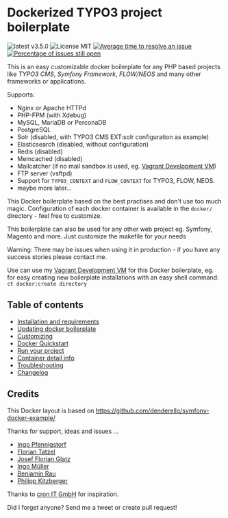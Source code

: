 # Dockerized TYPO3 project boilerplate

![latest v3.5.0](https://img.shields.io/badge/latest-v3.5.0-green.svg?style=flat)
![License MIT](https://img.shields.io/badge/license-MIT-blue.svg?style=flat)
[![Average time to resolve an issue](http://isitmaintained.com/badge/resolution/mblaschke/typo3-docker-boilerplate.svg)](http://isitmaintained.com/project/mblaschke/typo3-docker-boilerplate "Average time to resolve an issue")
[![Percentage of issues still open](http://isitmaintained.com/badge/open/mblaschke/typo3-docker-boilerplate.svg)](http://isitmaintained.com/project/mblaschke/typo3-docker-boilerplate "Percentage of issues still open")

This is an easy customizable docker boilerplate for any PHP based projects like _TYPO3 CMS_,  _Symfony Framework_, _FLOW/NEOS_ and many other frameworks or applications.

Supports:

- Nginx or Apache HTTPd
- PHP-FPM (with Xdebug)
- MySQL, MariaDB or PerconaDB
- PostgreSQL
- Solr (disabled, with TYPO3 CMS EXT:solr configuration as example)
- Elasticsearch (disabled, without configuration)
- Redis (disabled)
- Memcached (disabled)
- Mailcatcher (if no mail sandbox is used, eg. [Vagrant Development VM](https://github.com/mblaschke/vagrant-development))
- FTP server (vsftpd)
- Support for `TYPO3_CONTEXT` and `FLOW_CONTEXT` for TYPO3, FLOW, NEOS.
- maybe more later...

This Docker boilerplate based on the best practises and don't use too much magic.
Configuration of each docker container is available in the `docker/` directory - feel free to customize.

This boilerplate can also be used for any other web project eg. Symfony, Magento and more.
Just customize the makefile for your needs

Warning: There may be issues when using it in production - if you have any success stories please contact me.

Use can use my [Vagrant Development VM](https://github.com/mblaschke/vagrant-development) for this Docker boilerplate, eg. for easy creating new boilerplate installations with an easy shell command: `ct docker:create directory`

## Table of contents

- [Installation and requirements](/documentation/INSTALL.md)
- [Updating docker boilerplate](/documentation/UPDATE.md)
- [Customizing](/documentation/CUSTOMIZE.md)
- [Docker Quickstart](/documentation/DOCKER-QUICKSTART.md)
- [Run your project](/documentation/DOCKER-STARTUP.md)
- [Container detail info](/documentation/DOCKER-INFO.md)
- [Troubleshooting](/documentation/TROUBLESHOOTING.md)
- [Changelog](/CHANGELOG.md)

## Credits

This Docker layout is based on https://github.com/denderello/symfony-docker-example/

Thanks for support, ideas and issues ...
- [Ingo Pfennigstorf](https://github.com/ipf)
- [Florian Tatzel](https://github.com/PanadeEdu)
- [Josef Florian Glatz](https://github.com/jousch)
- [Ingo Müller](https://github.com/IngoMueller)
- [Benjamin Rau](https://twitter.com/benjamin_rau)
- [Philipp Kitzberger](https://github.com/Kitzberger)

Thanks to [cron IT GmbH](http://www.cron.eu/) for inspiration.

Did I forget anyone? Send me a tweet or create pull request!
